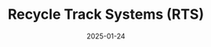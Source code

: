 ---  
layout: startup_page  
title: "Recycle Track Systems (RTS)"  
id: "rts.com"  
permalink: "/recycletracksystemsrtsrts.com01242025/"  
website: "https://www.rts.com/"  
funding_round: ""  
funding_amount: "$40M"  
investors: "Edison Partners, Volition Capital, StepStone Capital Partners, other major stockholders"  
about: "Recycle Track Systems (RTS) is a leader in waste management, utilizing AI-powered technology to transform how businesses and municipalities handle waste. Their solutions optimize waste collection, diversion, and recycling, increasing efficiency and sustainability. Key offerings include the Pello sensor and full-service waste and recycling solutions."  
markets: "Waste Management, AI, Sustainability"  
hq: "New York, New York, United States"  
founded_year: "2015"  
linkedin: "https://www.linkedin.com/company/recycle-track-systems-inc"  
twitter: "https://twitter.com/RTSGreen"  
instagram: ""  
facebook: "https://www.facebook.com/RTSGreen"  
crunchbase: "https://www.crunchbase.com/organization/rts"  
pitchbook: "https://pitchbook.com/profiles/company/156045-88"  

date_display: "24-Jan-2025"  
date: "2025-01-24"

# SEO Optimization  
meta_title: "Recycle Track Systems (RTS) -  Funding ($40M)"  
meta_description: "Recycle Track Systems (RTS), Recycle Track Systems (RTS) is a leader in waste management, utilizing AI-powered technology to transform how businesses and municipalities handle was..."  
meta_keywords: "Recycle Track Systems (RTS), Waste Management, AI, Sustainability,  funding"  
canonical_url: "https://startup.projectstartups.com/recycletracksystemsrtsrts.com01242025/"  
---
